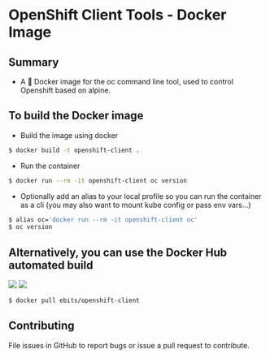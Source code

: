 # OpenShift Client Tools - Docker Image

## Summary

- A :whale: Docker image for the oc command line tool, used to control Openshift based on alpine. 

## To build the Docker image

- Build the image using docker
```bash
$ docker build -t openshift-client .
```
- Run the container
```bash
$ docker run --rm -it openshift-client oc version
```
- Optionally add an alias to your local profile so you can run the container as a cli (you may also want to mount kube config or pass env vars...)
```bash
$ alias oc='docker run --rm -it openshift-client oc'
$ oc version
```

## Alternatively, you can use the Docker Hub automated build

[![](https://images.microbadger.com/badges/image/ebits/openshift-client.svg)](https://microbadger.com/images/ebits/openshift-client "Get your own image badge on microbadger.com") [![](https://images.microbadger.com/badges/version/ebits/openshift-client.svg)](https://microbadger.com/images/ebits/openshift-client "Get your own version badge on microbadger.com")

```bash
$ docker pull ebits/openshift-client
```

## Contributing
File issues in GitHub to report bugs or issue a pull request to contribute.